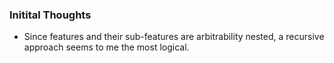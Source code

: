 ### Initital Thoughts
- Since features and their sub-features are arbitrability nested, a recursive approach seems to me the most logical.